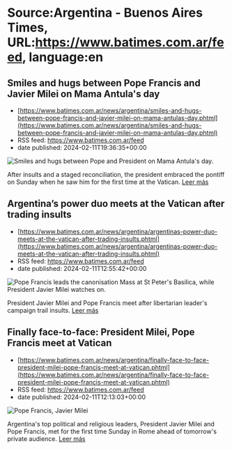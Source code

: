 # Source:Argentina - Buenos Aires Times, URL:https://www.batimes.com.ar/feed, language:en

## Smiles and hugs between Pope Francis and Javier Milei on Mama Antula's day
 - [https://www.batimes.com.ar/news/argentina/smiles-and-hugs-between-pope-francis-and-javier-milei-on-mama-antulas-day.phtml](https://www.batimes.com.ar/news/argentina/smiles-and-hugs-between-pope-francis-and-javier-milei-on-mama-antulas-day.phtml)
 - RSS feed: https://www.batimes.com.ar/feed
 - date published: 2024-02-11T19:36:35+00:00

<p><img alt="Smiles and hugs between Pope and President on Mama Antula's day." src="https://fotos.perfil.com/2024/02/11/trim/540/304/smiles-and-hugs-between-pope-and-president-on-mama-antulas-day-1754043.jpg" /></p>After insults and a staged reconciliation, the president embraced the pontiff on Sunday when he saw him for the first time at the Vatican. <a href="https://www.batimes.com.ar/news/argentina/smiles-and-hugs-between-pope-francis-and-javier-milei-on-mama-antulas-day.phtml">Leer más</a>

## Argentina’s power duo meets at the Vatican after trading insults
 - [https://www.batimes.com.ar/news/argentina/argentinas-power-duo-meets-at-the-vatican-after-trading-insults.phtml](https://www.batimes.com.ar/news/argentina/argentinas-power-duo-meets-at-the-vatican-after-trading-insults.phtml)
 - RSS feed: https://www.batimes.com.ar/feed
 - date published: 2024-02-11T12:55:42+00:00

<p><img alt="Pope Francis leads the canonisation Mass at St Peter's Basilica, while President Javier Milei watches on." src="https://fotos.perfil.com/2024/02/11/trim/540/304/pope-francis-leads-the-canonisation-mass-at-st-peters-basilica-while-president-javier-milei-watches-on-1753918.jpg" /></p>President Javier Milei and Pope Francis meet after libertarian leader's campaign trail insults. <a href="https://www.batimes.com.ar/news/argentina/argentinas-power-duo-meets-at-the-vatican-after-trading-insults.phtml">Leer más</a>

## Finally face-to-face: President Milei, Pope Francis meet at Vatican
 - [https://www.batimes.com.ar/news/argentina/finally-face-to-face-president-milei-pope-francis-meet-at-vatican.phtml](https://www.batimes.com.ar/news/argentina/finally-face-to-face-president-milei-pope-francis-meet-at-vatican.phtml)
 - RSS feed: https://www.batimes.com.ar/feed
 - date published: 2024-02-11T12:13:03+00:00

<p><img alt="Pope Francis, Javier Milei" src="https://fotos.perfil.com/2024/02/11/trim/540/304/pope-francis-javier-milei-1753915.jpg" /></p>Argentina's top political and religious leaders, President Javier Milei and Pope Francis, met for the first time Sunday in Rome ahead of tomorrow's private audience. <a href="https://www.batimes.com.ar/news/argentina/finally-face-to-face-president-milei-pope-francis-meet-at-vatican.phtml">Leer más</a>

